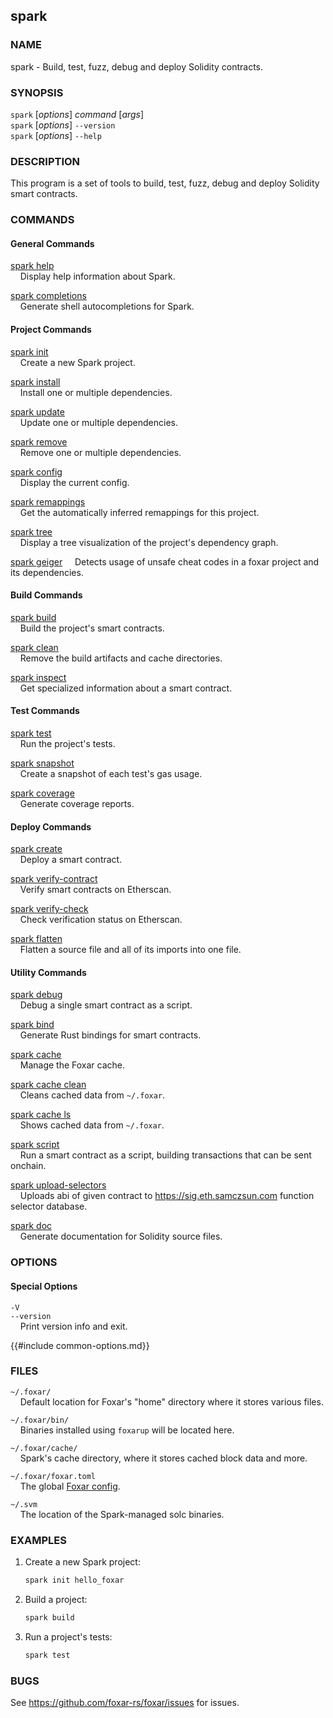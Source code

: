 ## spark

### NAME

spark - Build, test, fuzz, debug and deploy Solidity contracts.

### SYNOPSIS

`spark` [*options*] *command* [*args*]  
`spark` [*options*] `--version`  
`spark` [*options*] `--help`

### DESCRIPTION

This program is a set of tools to build, test, fuzz, debug and deploy Solidity smart contracts.

### COMMANDS

#### General Commands

[spark help](./spark-help.md)  
&nbsp;&nbsp;&nbsp;&nbsp;Display help information about Spark.

[spark completions](./spark-completions.md)  
&nbsp;&nbsp;&nbsp;&nbsp;Generate shell autocompletions for Spark.

#### Project Commands

[spark init](./spark-init.md)  
&nbsp;&nbsp;&nbsp;&nbsp;Create a new Spark project.

[spark install](./spark-install.md)  
&nbsp;&nbsp;&nbsp;&nbsp;Install one or multiple dependencies.

[spark update](./spark-update.md)  
&nbsp;&nbsp;&nbsp;&nbsp;Update one or multiple dependencies.

[spark remove](./spark-remove.md)  
&nbsp;&nbsp;&nbsp;&nbsp;Remove one or multiple dependencies.

[spark config](./spark-config.md)  
&nbsp;&nbsp;&nbsp;&nbsp;Display the current config.

[spark remappings](./spark-remappings.md)  
&nbsp;&nbsp;&nbsp;&nbsp;Get the automatically inferred remappings for this project.

[spark tree](./spark-tree.md)  
&nbsp;&nbsp;&nbsp;&nbsp;Display a tree visualization of the project's dependency graph.

[spark geiger](./spark-geiger.md)
&nbsp;&nbsp;&nbsp;&nbsp;Detects usage of unsafe cheat codes in a foxar project and its dependencies.

#### Build Commands

[spark build](./spark-build.md)  
&nbsp;&nbsp;&nbsp;&nbsp;Build the project's smart contracts.

[spark clean](./spark-clean.md)  
&nbsp;&nbsp;&nbsp;&nbsp;Remove the build artifacts and cache directories.

[spark inspect](./spark-inspect.md)  
&nbsp;&nbsp;&nbsp;&nbsp;Get specialized information about a smart contract.

#### Test Commands

[spark test](./spark-test.md)  
&nbsp;&nbsp;&nbsp;&nbsp;Run the project's tests.

[spark snapshot](./spark-snapshot.md)  
&nbsp;&nbsp;&nbsp;&nbsp;Create a snapshot of each test's gas usage.

[spark coverage](./spark-coverage.md)  
&nbsp;&nbsp;&nbsp;&nbsp;Generate coverage reports.

#### Deploy Commands

[spark create](./spark-create.md)  
&nbsp;&nbsp;&nbsp;&nbsp;Deploy a smart contract.

[spark verify-contract](./spark-verify-contract.md)  
&nbsp;&nbsp;&nbsp;&nbsp;Verify smart contracts on Etherscan.

[spark verify-check](./spark-verify-check.md)  
&nbsp;&nbsp;&nbsp;&nbsp;Check verification status on Etherscan.

[spark flatten](./spark-flatten.md)  
&nbsp;&nbsp;&nbsp;&nbsp;Flatten a source file and all of its imports into one file.

#### Utility Commands

[spark debug](./spark-debug.md)  
&nbsp;&nbsp;&nbsp;&nbsp;Debug a single smart contract as a script.

[spark bind](./spark-bind.md)  
&nbsp;&nbsp;&nbsp;&nbsp;Generate Rust bindings for smart contracts.

[spark cache](./spark-cache.md)  
&nbsp;&nbsp;&nbsp;&nbsp;Manage the Foxar cache.

[spark cache clean](./spark-cache-clean.md)  
&nbsp;&nbsp;&nbsp;&nbsp;Cleans cached data from ``~/.foxar``.

[spark cache ls](./spark-cache-ls.md)  
&nbsp;&nbsp;&nbsp;&nbsp;Shows cached data from ``~/.foxar``.

[spark script](./spark-script.md)  
&nbsp;&nbsp;&nbsp;&nbsp;Run a smart contract as a script, building transactions that can be sent onchain.

[spark upload-selectors](./spark-upload-selectors.md)  
&nbsp;&nbsp;&nbsp;&nbsp;Uploads abi of given contract to https://sig.eth.samczsun.com function selector database.

[spark doc](./spark-doc.md)  
&nbsp;&nbsp;&nbsp;&nbsp;Generate documentation for Solidity source files.

### OPTIONS

#### Special Options

`-V`  
`--version`  
&nbsp;&nbsp;&nbsp;&nbsp;Print version info and exit.

{{#include common-options.md}}

### FILES

`~/.foxar/`  
&nbsp;&nbsp;&nbsp;&nbsp;Default location for Foxar's "home" directory where it stores various files.

`~/.foxar/bin/`  
&nbsp;&nbsp;&nbsp;&nbsp;Binaries installed using `foxarup` will be located here.

`~/.foxar/cache/`  
&nbsp;&nbsp;&nbsp;&nbsp;Spark's cache directory, where it stores cached block data and more.

`~/.foxar/foxar.toml`  
&nbsp;&nbsp;&nbsp;&nbsp;The global [Foxar config](../config/overview.md).

`~/.svm`  
&nbsp;&nbsp;&nbsp;&nbsp;The location of the Spark-managed solc binaries.

### EXAMPLES

1. Create a new Spark project:
    ```sh
    spark init hello_foxar
    ```

2. Build a project:
    ```sh
    spark build
    ```

3. Run a project's tests:
    ```sh
    spark test
    ```

### BUGS

See <https://github.com/foxar-rs/foxar/issues> for issues.
